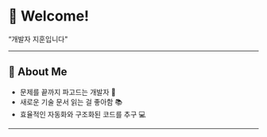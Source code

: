 # 👋 Welcome!
 
“개발자 지훈입니다"

---

## 🧠 About Me

- 문제를 끝까지 파고드는 개발자 🧩  
- 새로운 기술 문서 읽는 걸 좋아함 📚  
- 효율적인 자동화와 구조화된 코드를 추구 💻

---
